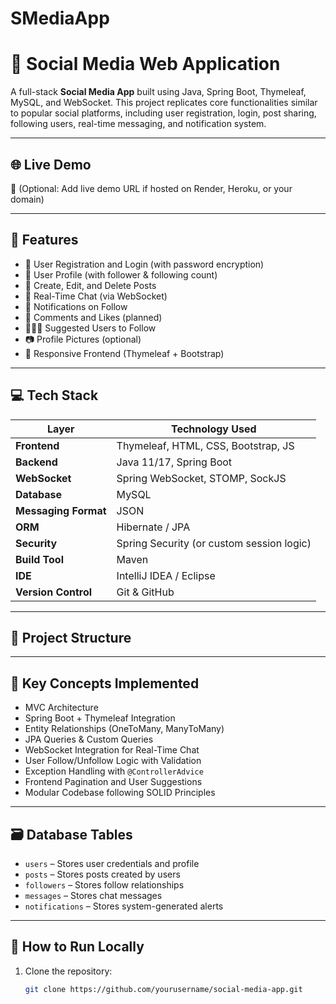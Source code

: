 # SMediaApp
# 📱 Social Media Web Application

A full-stack **Social Media App** built using Java, Spring Boot, Thymeleaf, MySQL, and WebSocket. This project replicates core functionalities similar to popular social platforms, including user registration, login, post sharing, following users, real-time messaging, and notification system.

---

## 🌐 Live Demo

🚧 (Optional: Add live demo URL if hosted on Render, Heroku, or your domain)

---

## 🎯 Features

- 🔐 User Registration and Login (with password encryption)
- 👤 User Profile (with follower & following count)
- 📝 Create, Edit, and Delete Posts
- 🧵 Real-Time Chat (via WebSocket)
- 🔔 Notifications on Follow
- 💬 Comments and Likes (planned)
- 🧑‍🤝‍🧑 Suggested Users to Follow
- 📷 Profile Pictures (optional)
- 📱 Responsive Frontend (Thymeleaf + Bootstrap)

---

## 💻 Tech Stack

| Layer              | Technology Used                          |
|--------------------|-------------------------------------------|
| **Frontend**        | Thymeleaf, HTML, CSS, Bootstrap, JS       |
| **Backend**         | Java 11/17, Spring Boot                   |
| **WebSocket**       | Spring WebSocket, STOMP, SockJS           |
| **Database**        | MySQL                                     |
| **Messaging Format**| JSON                                      |
| **ORM**             | Hibernate / JPA                           |
| **Security**        | Spring Security (or custom session logic) |
| **Build Tool**      | Maven                                     |
| **IDE**             | IntelliJ IDEA / Eclipse                   |
| **Version Control** | Git & GitHub                              |

---

## 📂 Project Structure


---

## 🧠 Key Concepts Implemented

- MVC Architecture
- Spring Boot + Thymeleaf Integration
- Entity Relationships (OneToMany, ManyToMany)
- JPA Queries & Custom Queries
- WebSocket Integration for Real-Time Chat
- User Follow/Unfollow Logic with Validation
- Exception Handling with `@ControllerAdvice`
- Frontend Pagination and User Suggestions
- Modular Codebase following SOLID Principles

---

## 🗃️ Database Tables

- `users` – Stores user credentials and profile
- `posts` – Stores posts created by users
- `followers` – Stores follow relationships
- `messages` – Stores chat messages
- `notifications` – Stores system-generated alerts

---

## 🔧 How to Run Locally

1. Clone the repository:
   ```bash
   git clone https://github.com/yourusername/social-media-app.git
